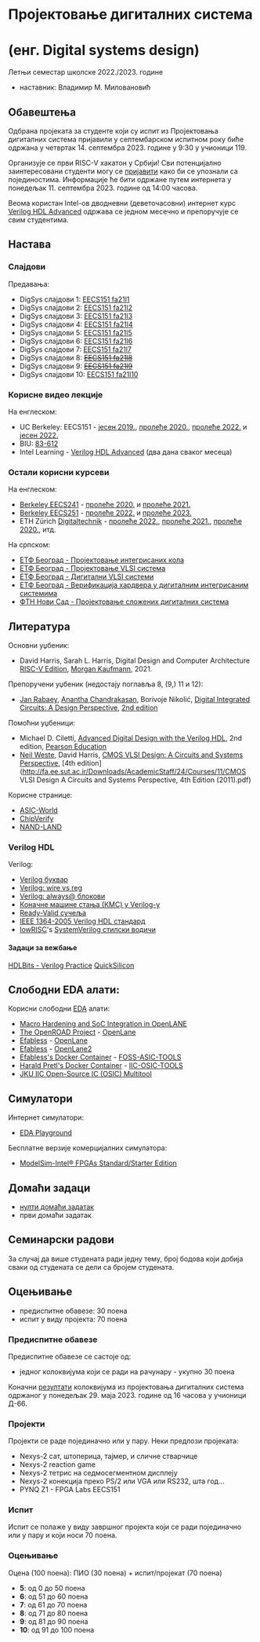 # Пројектовање дигиталних система
# (енг. Digital systems design)

Летњи семестар школске 2022./2023. године
* наставник: Владимир М. Миловановић

## Обавештења

Одбрана пројеката за студенте који су испит из Пројектовања дигиталних система пријавили у септембарском испитном року биће одржана у четвртак 14. септембра 2023. године у 9:30 у учионици 119.

Организује се први RISC-V хакатон у Србији! Сви потенцијално заинтересовани студенти могу се [пријавити](https://www.veriests.com/landing_pages/veriest-risc-v-hackathon-2023) како би се упознали са појединостима. Информације ће бити одржане путем интернета у понедељак 11. септембра 2023. године од 14:00 часова.

Веома користан Intel-ов дводневни (деветочасовни) интернет курс [Verilog HDL Advanced](https://learning.intel.com/Developer/learn/course/external/view/classroom/861/verilog-hdl-advanced) одржава се једном месечно и препоручује се свим студентима.

## Настава

### Слајдови

Предавања:
* DigSys слајдови 1: [EECS151 fa21l1][EECS151_fa21l1-1up]
* DigSys слајдови 2: [EECS151 fa21l2][EECS151_fa21l2-1up]
* DigSys слајдови 3: [EECS151 fa21l3][EECS151_fa21l3-1up]
* DigSys слајдови 4: [EECS151 fa21l4][EECS151_fa21l4-1up]
* DigSys слајдови 5: [EECS151 fa21l5][EECS151_fa21l5-1up]
* DigSys слајдови 6: [EECS151 fa21l6][EECS151_fa21l6-1up]
* DigSys слајдови 7: [EECS151 fa21l7][EECS151_fa21l7-1up]
* DigSys слајдови 8: ~~[EECS151 fa21l8][EECS151_fa21l8-1up]~~
* DigSys слајдови 9: ~~[EECS151 fa21l9][EECS151_fa21l9-1up]~~
* DigSys слајдови 10: [EECS151 fa21l10][EECS151_fa21l10-1up]

[EECS151_fa21l1-1up]: https://inst.eecs.berkeley.edu/~eecs151/fa21/files/lectures/Lecture1-Intro-1up.pdf
[EECS151_fa21l2-1up]: https://inst.eecs.berkeley.edu/~eecs151/fa21/files/lectures/Lecture2-Design-1up.pdf
[EECS151_fa21l3-1up]: https://inst.eecs.berkeley.edu/~eecs151/fa21/files/lectures/Lecture3-VerilogI-1up.pdf
[EECS151_fa21l4-1up]: https://inst.eecs.berkeley.edu/~eecs151/fa21/files/lectures/Lecture4-VerilogII-1up.pdf
[EECS151_fa21l5-1up]: https://inst.eecs.berkeley.edu/~eecs151/fa21/files/lectures/Lecture5-VerilogIII-1up.pdf
[EECS151_fa21l6-1up]: https://inst.eecs.berkeley.edu/~eecs151/fa21/files/lectures/Lecture6-CL-1up.pdf
[EECS151_fa21l7-1up]: https://inst.eecs.berkeley.edu/~eecs151/fa21/files/lectures/Lecture7-FSMs-1up.pdf
[EECS151_fa21l8-1up]: https://inst.eecs.berkeley.edu/~eecs151/fa21/files/lectures/Lecture8-RISC-V-1up.pdf
[EECS151_fa21l9-1up]: https://inst.eecs.berkeley.edu/~eecs151/fa21/files/lectures/Lecture9-Pipelining-1up.pdf
[EECS151_fa21l10-1up]: https://inst.eecs.berkeley.edu/~eecs151/fa21/files/lectures/Lecture10-PipeliningFPGA-1up.pdf

### Корисне видео лекције

На енглеском:
* UC Berkeley: EECS151 - [јесен 2019.](https://www.youtube.com/playlist?list=PLW6lmkTQ3FQVyMbSHpXyaGK9GvDEsr0mm), [пролеће 2020.](https://www.youtube.com/playlist?list=PLW6lmkTQ3FQXQjShQivjgzkQ7pNLnmo-z), [пролеће 2022.](https://www.youtube.com/playlist?list=PLkFD6_40KJIxrKaukIqIZMrtSRf6hNdPp) и [јесен 2022.](https://www.youtube.com/playlist?list=PLkFD6_40KJIzF1rzQ5Sp97Kv7wHhth7YK)
* BIU: [83-612](https://www.youtube.com/playlist?list=PLZU5hLL_713x0_AV_rVbay0pWmED7992G)
* Intel Learning - [Verilog HDL Advanced](https://learning.intel.com/Developer/learn/course/external/view/classroom/861/verilog-hdl-advanced) (два дана сваког месеца)

### Остали корисни курсеви

На енглеском:
* [Berkeley EECS241](https://inst.eecs.berkeley.edu/~ee241b) - [пролеће 2020.](https://inst.eecs.berkeley.edu/~ee241b/sp20) и [пролеће 2021.](https://inst.eecs.berkeley.edu/~ee241b/sp21)
* [Berkeley EECS251](https://inst.eecs.berkeley.edu/~eecs251b) - [пролеће 2022.](https://inst.eecs.berkeley.edu/~eecs251b/sp22) и [пролеће 2023.](https://inst.eecs.berkeley.edu/~eecs251b/sp23)
* ETH Zürich [Digitaltechnik](http://safari.ethz.ch/digitaltechnik) - [пролеће 2022.](https://www.youtube.com/playlist?list=PL5Q2soXY2Zi97Ya5DEUpMpO2bbAoaG7c6), [пролеће 2021.](https://www.youtube.com/playlist?list=PL5Q2soXY2Zi_uej3aY39YB5pfW4SJ7LlN), [пролеће 2020.](https://www.youtube.com/playlist?list=PL5Q2soXY2Zi_FRrloMa2fUYWPGiZUBQo2), итд.

На српском:
* [ЕТФ Београд - Пројектовање интегрисаних кола](http://tnt.etf.bg.ac.rs/~oe3upk)
* [ЕТФ Београд - Пројектовање VLSI система](http://tnt.etf.bg.ac.rs/~19e043vlsi)
* [ЕТФ Београд - Дигитални VLSI системи](http://tnt.etf.bg.ac.rs/~ms1dvs)
* [ЕТФ Београд - Верификација хардвера у дигиталним интегрисаним системима](http://tnt.etf.bg.ac.rs/~oe4vhd)
* [ФТН Нови Сад - Пројектовање сложених дигиталних система](https://www.elektronika.ftn.uns.ac.rs/projektovanje-slozenih-digitalnih-sistema/specifikacija)

## Литература

Основни уџбеник:
* David Harris, Sarah L. Harris, Digital Design and Computer Architecture [RISC-V Edition](https://www.sciencedirect.com/book/9780128200643), [Morgan Kaufmann](https://www.elsevier.com/books/digital-design-and-computer-architecture-risc-v-edition/harris/978-0-12-820064-3), 2021.

Препоручени уџбеник (недостају поглавља 8, (9,) 11 и 12):
* [Jan Rabaey](https://en.wikipedia.org/wiki/Jan_M._Rabaey), [Anantha Chandrakasan](https://en.wikipedia.org/wiki/Anantha_P._Chandrakasan), Borivoje Nikolić, [Digital Integrated Circuits: A Design Perspective](https://booksonweb.files.wordpress.com/2011/11/digital-integrated-circuits-a-design-perspective-by-jan-m-rabaey.pdf), [2nd edition](https://evlsi.files.wordpress.com/2014/11/rabaey-digital-integrated-circuits.pdf)

Помоћни уџбеници:
* Michael D. Ciletti, [Advanced Digital Design with the Verilog HDL](https://archive.org/details/advanceddigitald00cile), 2nd edition, [Pearson Education](https://www.pearson.com/en-us/subject-catalog/p/advanced-digital-design-with-the-verilog-hdl/P200000003439)
* [Neil Weste](https://en.wikipedia.org/wiki/Neil_Weste), David Harris, [CMOS VLSI Design: A Circuits and Systems Perspective](https://pages.hmc.edu/harris/cmosvlsi/4e), [4th edition](http://fa.ee.sut.ac.ir/Downloads/AcademicStaff/24/Courses/11/CMOS VLSI Design A Circuits and Systems Perspective, 4th Edition (2011).pdf)

Корисне странице:
* [ASIC-World](http://www.asic-world.com/verilog)
* [ChipVerify](https://www.chipverify.com/verilog/verilog-tutorial)
* [NAND-LAND](https://nandland.com/learn-verilog)

### Verilog HDL

Verilog:
* [Verilog буквар][Verilog Primer Slides]
* [Verilog: wire vs reg][wire vs reg]
* [Verilog: always@ блокови][always@ blocks]
* [Коначне машине стања (КМС) у Verilog-у][FSMs in Verilog]
* [Ready-Valid сучеља][Ready-Valid Interfaces]
* [IEEE 1364-2005 Verilog HDL стандард][IEEE Std 1364-2005]
* [lowRISC](https://lowrisc.org)'s [SystemVerilog стилски водичи][SystemVerilog Style Guides]

[Verilog Primer Slides]: https://inst.eecs.berkeley.edu/~eecs151/fa22/files/verilog/Verilog_Primer_Slides.pdf
[wire vs reg]: https://inst.eecs.berkeley.edu/~eecs151/fa22/files/verilog/wire_vs_reg.pdf
[always@ blocks]: https://inst.eecs.berkeley.edu/~eecs151/fa22/files/verilog/always_at_blocks.pdf
[FSMs in Verilog]: https://inst.eecs.berkeley.edu/~eecs151/fa22/files/verilog/verilog_fsm.pdf
[Ready-Valid Interfaces]: https://inst.eecs.berkeley.edu/~eecs151/fa22/files/verilog/ready_valid_interface.pdf
[IEEE Std 1364-2005]: https://ieeexplore.ieee.org/document/1620780
[SystemVerilog Style Guides]: https://github.com/lowRISC/style-guides

#### Задаци за вежбање

[HDLBits - Verilog Practice][HDLBits]
[QuickSilicon][QuickSilicon]

[HDLBits]: https://hdlbits.01xz.net
[QuickSilicon]: https://quicksilicon.in

## Слободни EDA алати:

Корисни слободни [EDA](https://en.wikipedia.org/wiki/Electronic_design_automation) алати:
* [Macro Hardening and SoC Integration in OpenLANE](https://www.youtube.com/watch?v=d0hPdkYg5QI)
* [The OpenROAD Project](https://theopenroadproject.org) - [OpenLane](https://github.com/The-OpenROAD-Project/OpenLane)
* [Efabless](https://efabless.com) - [OpenLane](https://github.com/efabless/openlane)
* [Efabless](https://github.com/efabless) - [OpenLane2](https://github.com/efabless/openlane2)
* [Efabless's Docker Container](https://hub.docker.com/r/efabless/foss-asic-tools) - [FOSS-ASIC-TOOLS](https://github.com/efabless/foss-asic-tools)
* [Harald Pretl's Docker Container](https://hub.docker.com/r/hpretl/iic-osic-tools) - [IIC-OSIC-TOOLS](https://github.com/iic-jku/iic-osic-tools)
* [JKU IIC Open-Source IC (OSIC) Multitool](https://github.com/iic-jku/osic-multitool)

## Симулатори

Интернет симулатори:
* [EDA Playground](https://www.edaplayground.com)

Бесплатне верзије комерцијалних симулатора:
* [ModelSim-Intel® FPGAs Standard/Starter Edition](https://www.intel.com/content/www/us/en/software-kit/750666)

## Домаћи задаци

* [нулти домаћи задатак](./dz/dz0.md)
* први домаћи задатак


## Семинарски радови

За случај да више студената ради једну тему, број бодова који добија сваки од студената се дели са бројем студената.

<!--

Неке од потенцијалних тема за семинарске радове:
* [Дигитални бафер](https://sr.wikipedia.org/wiki/Дигитални_бафер) - урађено
* [SPICE](https://en.wikipedia.org/wiki/SPICE)
* [Design rule checking](https://en.wikipedia.org/wiki/Design_rule_checking)
* [Layout Versus Schematic](https://en.wikipedia.org/wiki/Layout_Versus_Schematic)
* [Magic](https://en.wikipedia.org/wiki/Magic_(software))
* [GDSII](https://en.wikipedia.org/wiki/GDSII)
* [IC layout editor](https://en.wikipedia.org/wiki/IC_layout_editor)
* [PDK](https://en.wikipedia.org/wiki/Process_design_kit)
* [PCell](https://en.wikipedia.org/wiki/PCell)
* [Физичка верификација](https://en.wikipedia.org/wiki/Physical_verification)
* [Ефекат антене](https://en.wikipedia.org/wiki/Antenna_effect)
* [Списак електричних веза](https://en.wikipedia.org/wiki/Netlist)
* [Аутоматизација електронског пројектовања](https://en.wikipedia.org/wiki/Electronic_design_automation)
* [Трка услова](https://en.wikipedia.org/wiki/Race_condition)
* [Елморово кашњење](https://en.wikipedia.org/wiki/Elmore_delay)
* [Статичка временска анализа](https://en.wikipedia.org/wiki/Static_timing_analysis)
* [Кашњење простирања сигнала](https://en.wikipedia.org/wiki/Signal_propagation_delay)
* [Контаминационо кашњење](https://en.wikipedia.org/wiki/Contamination_delay)
* [Логички напор](https://en.wikipedia.org/wiki/Logical_effort)
* [Прорачун кашњења](https://en.wikipedia.org/wiki/Delay_calculation)
* [Синхрона логика](https://en.wikipedia.org/wiki/Synchronous_circuit)
* [Асинхрона логика](https://en.wikipedia.org/wiki/Asynchronous_circuit)
* [Искошеност такта](https://en.wikipedia.org/wiki/Clock_skew)
* [Дигитално контролисани осцилатор](https://en.wikipedia.org/wiki/Digitally_controlled_oscillator)
* [Дигитално-аналогни претварач](https://en.wikipedia.org/wiki/Digital-to-analog_converter)
* [Дигитални синтисајзер](https://en.wikipedia.org/wiki/Digital_synthesizer)
* Било који добар чланак: 30 поена
* Било који сјајан чланак: 60 поена
-->

## Оцењивање

* предиспитне обавезе: 30 поена
* испит у виду пројекта: 70 поена

### Предиспитне обавезе

Предиспитне обавезе се састоје од:
* једног колоквијума који се ради на рачунару - укупно 30 поена

Коначни [резултати](https://docs.google.com/spreadsheets/d/151u2lud_yBsg3GKb-TvSqA9xfILB1DozwaVJ9unwJBI) колоквијума из пројектовања дигиталних система одржаног у понедељак 29. маја 2023. године од 16 часова у учионици Д-66.

### Пројекти

Пројекти се раде појединачно или у пару. Неки предлози пројеката:
* Nexys-2 сат, штоперица, тајмер, и сличне стварчице
* Nexys-2 reaction game
* Nexys-2 тетрис на седмосегментном дисплеју
* Nexys-2 конекција преко PS/2 или VGA или RS232, шта год...
* PYNQ Z1 - FPGA Labs EECS151

<!--

Пројекти се раде појединачно или у пару. Сваки пројекат се састоји обично из четири дела:
* **теоретске основе** (10 поена) -- извештај који садржи шему на нивоу логичких кола и блокова, као и њену свеобухватну анализу
* **оптимизација кашњења** (10 поена) - xschem шема и ngspice симулације
* **оптимизација потрошње** (10 поена) - xschem шема и ngspice симулације
* **лејаут** (25 поена) - лејаут кола из једног од претходне две тачке
Напомена: лејаут може бити рађен у било ком програму, али мора бити DRC и LVS чист. Обавезно дати упоредни приказ резултата шематских симулација и одговарајућих пост-лејаут симулација које укључују и екстраковане паразитне капацитивности и отпорности.

Уколико студент ради појединачно, самостално бира технолошки процес у коме ће радити (GF180MCU или SKY130), док у случају да студенти раде у пару, један студент ради последње три тачке у GF180MCU, док други ради у SKY130 технолошком процесу, а први део пројекта је заједнички.

Теме за пројекте (једна по студенту или једна по пару, ко први изабере):
* [Витербијев декодер](https://bwrcs.eecs.berkeley.edu/Classes/icdesign/ee141_f99/projects.html)
* [Contents-Addressable Memories for Wireless Apps](https://bwrcs.eecs.berkeley.edu/Classes/icdesign/ee141_f00/projects.html)
* [32-битна АЛЈ](https://bwrcs.eecs.berkeley.edu/Classes/icdesign/ee141_f01/projects.html)
* [SRAM од 256 речи](http://bwrcs.eecs.berkeley.edu/Classes/icdesign/ee141_s01/projects.html)
* [32-битна АЛЈ](https://bwrcs.eecs.berkeley.edu/Classes/icdesign/ee141_f02/projects.html)
* [Погонитељ такта и генератор случајних бројева](http://bwrcs.eecs.berkeley.edu/Classes/icdesign/ee141_s02/projects.html)
* [Погонитељ такта и брзи делитељ](http://bwrcs.eecs.berkeley.edu/Classes/icdesign/ee141_s03/projects.html)
* [Декодери и делитељи](http://bwrcs.eecs.berkeley.edu/Classes/icdesign/ee141_s04/projects.html)
* [64x32-битни меморијски низ](https://bwrcs.eecs.berkeley.edu/Classes/icdesign/ee141_f04/projects.html)
* [Погонитељ такта и 16-битна АЛЈ](http://bwrcs.eecs.berkeley.edu/Classes/icdesign/ee141_s05/projects.html)
* [Мрежа за дистрибуцију такта и сабирач](https://bwrcs.eecs.berkeley.edu/Classes/icdesign/ee141_f05/projects.html)
* [Меморија](http://bwrcs.eecs.berkeley.edu/Classes/icdesign/ee141_s06/projects.html)
* [A Register File](https://bwrcs.eecs.berkeley.edu/Classes/icdesign/ee141_f06/projects.html)
* [64x32-bit SRAM](http://bwrcs.eecs.berkeley.edu/Classes/icdesign/ee141_s07/projects.html)
* [32x32 Bit SRAM](https://bwrcs.eecs.berkeley.edu/Classes/icdesign/ee141_f07/projects.html)
* [Нерекурзиван филтар](http://bwrcs.eecs.berkeley.edu/Classes/icdesign/ee141_s08/projects.html)
* [32x64 Bit SRAM](https://bwrcs.eecs.berkeley.edu/Classes/icdesign/ee141_f08/projects.html)
* [An Erroneous SRAM](http://bwrcs.eecs.berkeley.edu/Classes/icdesign/ee141_s09/projects.html)
* [Програмабилна функционална јединица](https://bwrcs.eecs.berkeley.edu/Classes/icdesign/ee141_f09/projects.html)
* [LDPC декодер](http://bwrcs.eecs.berkeley.edu/Classes/icdesign/ee141_s10/projects.html)
* [ADC LUT](http://bwrcs.eecs.berkeley.edu/Classes/icdesign/ee141_f10/projects.html)
* Ultra-Low Power Neural Processor ([Spike-Sorting DSP Architecture](https://www.researchgate.net/publication/224226807_A_130-m_W_64-channel_neural_spike-sorting_DSP_chip) -> Spike Detection Block)
* [Motion Estimation Memory](http://bwrcs.eecs.berkeley.edu/Classes/icdesign/ee141_f11/projects.html)
* [Neural Associative Memory](https://www.coursehero.com/file/6930434/project-phase2)
* [FPGA SLICEL](http://bwrcs.eecs.berkeley.edu/Classes/icdesign/ee141_f12/projects.html)
* било која тема на предлог студен(а)та уз претходни усмени договор с наставником

**Дигитално контролисани осцилатори** - универзална тема (без ограничења по броју студената или парова):
* [Дигитално контролисани осцилатор са матрицом тростатичких инвертора](https://picture.iczhiku.com/resource/eetop/WHKgpuOkOKruuNnX.pdf)
* [Дигитално контролисани осцилатор са варикапом](https://www.cs.ccu.edu.tw/~wildwolf/pdf.files/tcasii2005-1.pdf)
* [Унапређени дигитално контролисани осцилатор са варикапом](https://www.cs.ccu.edu.tw/~wildwolf/pdf.files/tcasii2007-1.pdf)
* [Фазно спрегнут дигитално контролисани осцилатор](https://ieeexplore.ieee.org/document/6891375)
* било који други дигитално контролисани осцилатор

[Формулар](https://docs.google.com/forms/d/e/1FAIpQLScNEo3q_JVxJlUwQdI0xrHlVxrQbqahu0pbiWSDOtHYgRJxyA/viewform) за пријаву пројекта.

[Списак](https://docs.google.com/spreadsheets/d/1i8mziFhKsBr1T4BF3xFRDiudE4pVVHAyDjuk6W9GnSI) пријављених пројеката.

Одбрана пројеката за све студенте који су испит из Дигиталне електронике пријавили у јануарском испитном року биће одржана у четвртак 9. фебруара 2023. године с почетком у 11:15 у учионици 119, како би на захтев факултетског руководства оцене биле унете што је могуће раније. Одбрана пројеката за студенте који су испит пријавили у фебруарском испитном року биће одржана највероватније у петак 17. фебруара или у суботу 18. фебруара 2023. године.

-->

### Испит

Испит се полаже у виду завршног пројекта који се ради појединачно или у пару и који носи 70 поена.

### Оцењивање

Оцена (100 поена): ПИО (30 поена) + испит/пројекат (70 поена)
* **5**: од 0 до 50 поена
* **6**: од 51 до 60 поена
* **7**: од 61 до 70 поена
* **8**: од 71 до 80 поена
* **9**: од 81 до 90 поена
* **10**: од 91 до 100 поена
